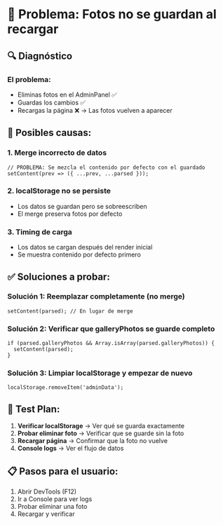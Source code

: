 # 🐛 Problema: Fotos no se guardan al recargar

## 🔍 Diagnóstico

### El problema:
- Eliminas fotos en el AdminPanel ✅
- Guardas los cambios ✅  
- Recargas la página ❌ → Las fotos vuelven a aparecer

## 🔧 Posibles causas:

### 1. **Merge incorrecto de datos**
```tsx
// PROBLEMA: Se mezcla el contenido por defecto con el guardado
setContent(prev => ({ ...prev, ...parsed }));
```

### 2. **localStorage no se persiste**
- Los datos se guardan pero se sobreescriben
- El merge preserva fotos por defecto

### 3. **Timing de carga**
- Los datos se cargan después del render inicial
- Se muestra contenido por defecto primero

## ✅ Soluciones a probar:

### Solución 1: Reemplazar completamente (no merge)
```tsx
setContent(parsed); // En lugar de merge
```

### Solución 2: Verificar que galleryPhotos se guarde completo
```tsx
if (parsed.galleryPhotos && Array.isArray(parsed.galleryPhotos)) {
  setContent(parsed);
}
```

### Solución 3: Limpiar localStorage y empezar de nuevo
```tsx
localStorage.removeItem('adminData');
```

## 🧪 Test Plan:

1. **Verificar localStorage** → Ver qué se guarda exactamente
2. **Probar eliminar foto** → Verificar que se guarde sin la foto
3. **Recargar página** → Confirmar que la foto no vuelve
4. **Console logs** → Ver el flujo de datos

## 📋 Pasos para el usuario:

1. Abrir DevTools (F12)
2. Ir a Console para ver logs
3. Probar eliminar una foto
4. Recargar y verificar
